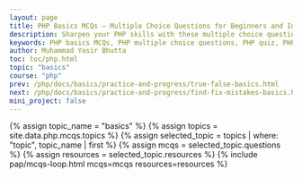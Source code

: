 ```yaml
---
layout: page
title: PHP Basics MCQs – Multiple Choice Questions for Beginners and Interviews
description: Sharpen your PHP skills with these multiple choice questions on PHP basics. Great for beginners, students, and interview preparation. Start practicing now!.
keywords: PHP basics MCQs, PHP multiple choice questions, PHP quiz, PHP MCQ test, learn PHP, PHP for beginners, PHP objective questions, PHP exam questions, PHP interview questions, core PHP MCQs, PHP practice quiz, PHP fundamentals, PHP online test
author: Muhammad Yasir Bhutta
toc: toc/php.html
topic: "basics"
course: "php"
prev: /php/docs/basics/practice-and-progress/true-false-basics.html
next: /php/docs/basics/practice-and-progress/find-fix-mistakes-basics.html
mini_project: false
---
```


{% assign topic_name = "basics" %}
{% assign topics = site.data.php.mcqs.topics %}
{% assign selected_topic = topics | where: "topic", topic_name | first %}
{% assign mcqs = selected_topic.questions %}
{% assign resources = selected_topic.resources %}
{% include pap/mcqs-loop.html mcqs=mcqs resources=resources %}
